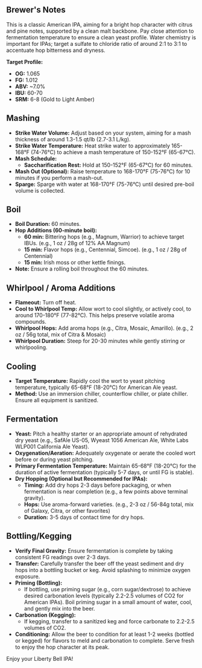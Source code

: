 
## Brewer's Notes
This is a classic American IPA, aiming for a bright hop character with citrus and pine notes, supported by a clean malt backbone. Pay close attention to fermentation temperature to ensure a clean yeast profile. Water chemistry is important for IPAs; target a sulfate to chloride ratio of around 2:1 to 3:1 to accentuate hop bitterness and dryness.

**Target Profile:**
* **OG:** 1.065
* **FG:** 1.012
* **ABV:** ~7.0%
* **IBU:** 60-70
* **SRM:** 6-8 (Gold to Light Amber)

## Mashing
* **Strike Water Volume:** Adjust based on your system, aiming for a mash thickness of around 1.3-1.5 qt/lb (2.7-3.1 L/kg).
* **Strike Water Temperature:** Heat strike water to approximately 165-168°F (74-76°C) to achieve a mash temperature of 150-152°F (65-67°C).
* **Mash Schedule:**
    * **Saccharification Rest:** Hold at 150-152°F (65-67°C) for 60 minutes.
* **Mash Out (Optional):** Raise temperature to 168-170°F (75-76°C) for 10 minutes if you perform a mash-out.
* **Sparge:** Sparge with water at 168-170°F (75-76°C) until desired pre-boil volume is collected.

## Boil
* **Boil Duration:** 60 minutes.
* **Hop Additions (60-minute boil):**
    * **60 min:** Bittering hops (e.g., Magnum, Warrior) to achieve target IBUs. (e.g., 1 oz / 28g of 12% AA Magnum)
    * **15 min:** Flavor hops (e.g., Centennial, Simcoe). (e.g., 1 oz / 28g of Centennial)
    * **15 min:** Irish moss or other kettle finings.
* **Note:** Ensure a rolling boil throughout the 60 minutes.

## Whirlpool / Aroma Additions
* **Flameout:** Turn off heat.
* **Cool to Whirlpool Temp:** Allow wort to cool slightly, or actively cool, to around 170-180°F (77-82°C). This helps preserve volatile aroma compounds.
* **Whirlpool Hops:** Add aroma hops (e.g., Citra, Mosaic, Amarillo). (e.g., 2 oz / 56g total, mix of Citra & Mosaic)
* **Whirlpool Duration:** Steep for 20-30 minutes while gently stirring or whirlpooling.

## Cooling
* **Target Temperature:** Rapidly cool the wort to yeast pitching temperature, typically 65-68°F (18-20°C) for American Ale yeast.
* **Method:** Use an immersion chiller, counterflow chiller, or plate chiller. Ensure all equipment is sanitized.

## Fermentation
* **Yeast:** Pitch a healthy starter or an appropriate amount of rehydrated dry yeast (e.g., SafAle US-05, Wyeast 1056 American Ale, White Labs WLP001 California Ale Yeast).
* **Oxygenation/Aeration:** Adequately oxygenate or aerate the cooled wort before or during yeast pitching.
* **Primary Fermentation Temperature:** Maintain 65-68°F (18-20°C) for the duration of active fermentation (typically 5-7 days, or until FG is stable).
* **Dry Hopping (Optional but Recommended for IPAs):**
    * **Timing:** Add dry hops 2-3 days before packaging, or when fermentation is near completion (e.g., a few points above terminal gravity).
    * **Hops:** Use aroma-forward varieties. (e.g., 2-3 oz / 56-84g total, mix of Galaxy, Citra, or other favorites)
    * **Duration:** 3-5 days of contact time for dry hops.

## Bottling/Kegging
* **Verify Final Gravity:** Ensure fermentation is complete by taking consistent FG readings over 2-3 days.
* **Transfer:** Carefully transfer the beer off the yeast sediment and dry hops into a bottling bucket or keg. Avoid splashing to minimize oxygen exposure.
* **Priming (Bottling):**
    * If bottling, use priming sugar (e.g., corn sugar/dextrose) to achieve desired carbonation levels (typically 2.2-2.5 volumes of CO2 for American IPAs). Boil priming sugar in a small amount of water, cool, and gently mix into the beer.
* **Carbonation (Kegging):**
    * If kegging, transfer to a sanitized keg and force carbonate to 2.2-2.5 volumes of CO2.
* **Conditioning:** Allow the beer to condition for at least 1-2 weeks (bottled or kegged) for flavors to meld and carbonation to complete. Serve fresh to enjoy the hop character at its peak.

Enjoy your Liberty Bell IPA!
